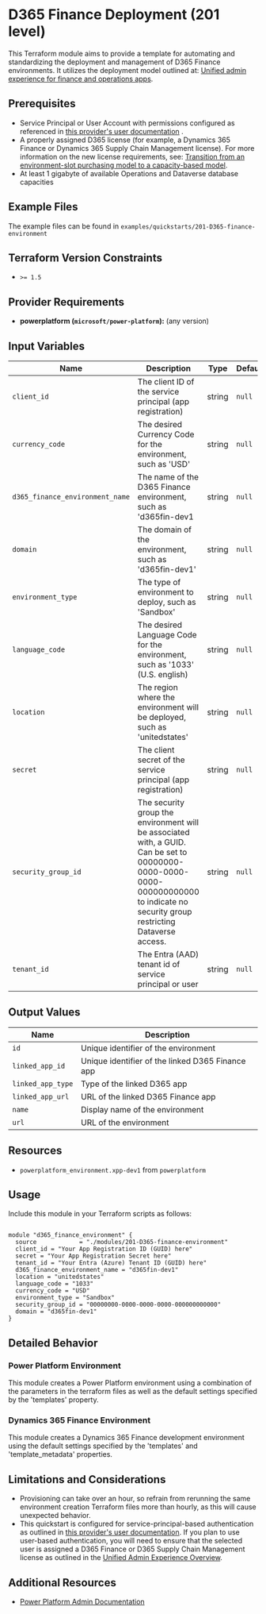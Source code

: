<!-- This document is auto-generated. Do not edit directly. Make changes to README.md.tmpl instead. -->
# D365 Finance Deployment (201 level)

This Terraform module aims to provide a template for automating and standardizing the deployment and management of D365 Finance environments.
It utilizes the deployment model outlined at: [Unified admin experience for finance and operations apps](https://learn.microsoft.com/power-platform/admin/unified-experience/finance-operations-apps-overview).

## Prerequisites

- Service Principal or User Account with permissions configured as referenced in [this provider's user documentation](https://microsoft.github.io/terraform-provider-power-platform#authentication) .
- A properly assigned D365 license (for example, a Dynamics 365 Finance or Dynamics 365 Supply Chain Management license).
  For more information on the new license requirements, see: [Transition from an environment-slot purchasing model to a capacity-based model](https://learn.microsoft.com/power-platform/admin/unified-experience/finance-operations-apps-overview#transition-from-an-environment-slot-purchasing-model-to-a-capacity-based-model).
- At least 1 gigabyte of available Operations and Dataverse database capacities

## Example Files

The example files can be found in `examples/quickstarts/201-D365-finance-environment`

## Terraform Version Constraints

- `>= 1.5`

## Provider Requirements

- **powerplatform (`microsoft/power-platform`):** (any version)

## Input Variables

| Name | Description | Type | Default | Required |
|------|-------------|------|---------|:--------:|
| `client_id` | The client ID of the service principal (app registration) | string | `null` | true |
| `currency_code` | The desired Currency Code for the environment, such as 'USD' | string | `null` | true |
| `d365_finance_environment_name` | The name of the D365 Finance environment, such as 'd365fin-dev1 | string | `null` | true |
| `domain` | The domain of the environment, such as 'd365fin-dev1' | string | `null` | true |
| `environment_type` | The type of environment to deploy, such as 'Sandbox' | string | `null` | true |
| `language_code` | The desired Language Code for the environment, such as '1033' (U.S. english) | string | `null` | true |
| `location` | The region where the environment will be deployed, such as 'unitedstates' | string | `null` | true |
| `secret` | The client secret of the service principal (app registration) | string | `null` | true |
| `security_group_id` | The security group the environment will be associated with, a GUID. Can be set to 00000000-0000-0000-0000-000000000000 to indicate no security group restricting Dataverse access. | string | `null` | true |
| `tenant_id` | The Entra (AAD) tenant id of service principal or user | string | `null` | true |

## Output Values

| Name | Description |
|------|-------------|
| `id` | Unique identifier of the environment |
| `linked_app_id` | Unique identifier of the linked D365 Finance app |
| `linked_app_type` | Type of the linked D365 app |
| `linked_app_url` | URL of the linked D365 Finance app |
| `name` | Display name of the environment |
| `url` | URL of the environment |

## Resources

- `powerplatform_environment.xpp-dev1` from `powerplatform`

## Usage

Include this module in your Terraform scripts as follows:

```hcl

module "d365_finance_environment" {
  source            = "./modules/201-D365-finance-environment"
  client_id = "Your App Registration ID (GUID) here"
  secret = "Your App Registration Secret here"
  tenant_id = "Your Entra (Azure) Tenant ID (GUID) here"
  d365_finance_environment_name = "d365fin-dev1"
  location = "unitedstates"
  language_code = "1033"
  currency_code = "USD"
  environment_type = "Sandbox"
  security_group_id = "00000000-0000-0000-0000-000000000000"
  domain = "d365fin-dev1"
}

```

## Detailed Behavior

### Power Platform Environment

This module creates a Power Platform environment using a combination of the parameters in the terraform files as well as the default settings specified by the 'templates' property.

### Dynamics 365 Finance Environment

This module creates a Dynamics 365 Finance development environment using the default settings specified by the 'templates' and 'template_metadata' properties.

## Limitations and Considerations

- Provisioning can take over an hour, so refrain from rerunning the same environment creation Terraform files more than hourly, as this will cause unexpected behavior.
- This quickstart is configured for service-principal-based authentication as outlined in [this provider's user documentation](https://microsoft.github.io/terraform-provider-power-platform#authentication). If you plan to use user-based authentication, you will need to ensure that the selected user is assigned a D365 Finance or D365 Supply Chain Management license as outlined in the [Unified Admin Experience Overview](https://learn.microsoft.com/power-platform/admin/unified-experience/finance-operations-apps-overview).

## Additional Resources

- [Power Platform Admin Documentation](https://learn.microsoft.com/power-platform/admin/)
